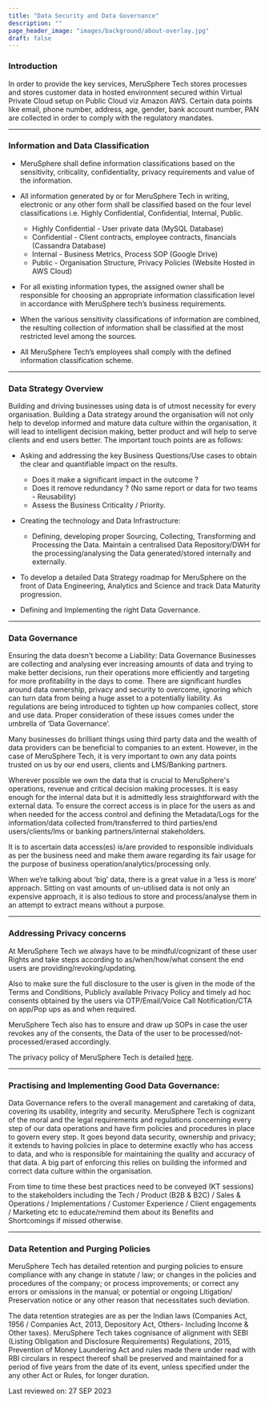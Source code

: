 ```yaml
---
title: "Data Security and Data Governance"
description: ""
page_header_image: "images/background/about-overlay.jpg" 
draft: false
---
```


### Introduction

In order to provide the key services, MeruSphere Tech stores processes and stores customer data in hosted environment secured within Virtual Private Cloud setup on Public Cloud viz Amazon AWS. Certain data points like email, phone number, address, age, gender, bank account number, PAN are collected in order to comply with the regulatory mandates. 

<hr>

### Information and Data Classification

* MeruSphere shall define information classifications based on the sensitivity, criticality, confidentiality, privacy requirements and value of the information.

* All information generated by or for MeruSphere Tech in writing, electronic or any other form shall be classified based on the four level classifications i.e. Highly Confidential, Confidential, Internal, Public.
	* Highly Confidential - User private data (MySQL Database)
	* Confidential - Client contracts, employee contracts, financials (Cassandra Database)
	* Internal - Business Metrics, Process SOP (Google Drive)
	* Public - Organisation Structure, Privacy Policies (Website Hosted in AWS Cloud)
	
* For all existing information types, the assigned owner shall be responsible for choosing an appropriate information classification level in accordance with MeruSphere tech’s business requirements.

* When the various sensitivity classifications of information are combined, the resulting collection of information shall be classified at the most restricted level among the sources.

* All MeruSphere Tech’s employees shall comply with the defined information classification scheme.	

<hr>

### Data Strategy Overview
Building and driving businesses using data is of utmost necessity for every organisation. Building a Data strategy around the organisation will not only help to develop informed and mature data culture within the organisation, it will lead to intelligent decision making, better product and will help to serve clients and end users better. The important touch points are as follows:

+ Asking and addressing the key Business Questions/Use cases to obtain the clear and quantifiable impact on the results. 

	* Does it make a significant impact in the outcome ? 
	* Does it remove redundancy ? (No same report or data for two teams - Reusability)
	* Assess the Business Criticality / Priority.
+ Creating the technology and Data Infrastructure:
	+ Defining, developing proper Sourcing, Collecting, Transforming and Processing the Data. Maintain a centralised Data Repository/DWH for the processing/analysing the Data generated/stored internally and externally.

+ To develop a detailed Data Strategy roadmap for MeruSphere on the front of Data Engineering, Analytics and Science and track Data Maturity progression.

+ Defining and Implementing the right Data Governance.

<hr>

### Data Governance

Ensuring the data doesn't become a Liability: Data Governance
Businesses are collecting and analysing ever increasing amounts of data and trying to make better decisions, run their operations more efficiently and targeting for more profitability in the days to come. There are significant hurdles around data ownership, privacy and security to overcome, ignoring which can turn data from being a huge asset to a potentially liability. As regulations are being introduced to tighten up how companies collect, store and use data. Proper consideration of these issues comes under the umbrella of ‘Data Governance’.

Many businesses do brilliant things using third party data and the wealth of data providers can be beneficial to companies to an extent. However, in the case of MeruSphere Tech, it is very important to own any data points trusted on us by our end users, clients and LMS/Banking partners.

Wherever possible we own the data that is crucial to MeruSphere's operations, revenue and critical decision making processes. It is easy enough for the internal data but it is admittedly less straightforward with the external data. To ensure the correct access is in place for the users as and when needed for the access control and defining the Metadata/Logs for the information/data collected from/transferred to third parties/end users/clients/lms or banking partners/internal stakeholders.

It is to ascertain data access(es) is/are provided to responsible individuals as per the business need and make them aware regarding its fair usage for the purpose of business operation/analytics/processing only.

When we’re talking about ‘big’ data, there is a great value in a ‘less is more’ approach. Sitting on vast amounts of un-utilised data is not only an expensive approach, it is also tedious to store and process/analyse them in an attempt to extract means without a purpose.

<hr>

### Addressing Privacy concerns
At MeruSphere Tech we always have to be mindful/cognizant of these user Rights and take steps according to as/when/how/what consent the end users are providing/revoking/updating.

Also to make sure the full disclosure to the user is given in the mode of the Terms and Conditions, Publicly available Privacy Policy and timely ad hoc consents obtained by the users via OTP/Email/Voice Call Notification/CTA on app/Pop ups as and when required.

MeruSphere Tech also has to ensure and draw up SOPs in case the user revokes any of the consents, the Data of the user to be processed/not-processed/erased accordingly.

The privacy policy of MeruSphere Tech is detailed [here](/pp).

<hr>

### Practising and Implementing Good Data Governance:

Data Governance refers to the overall management and caretaking of data, covering its usability, integrity and security. MeruSphere Tech is cognizant of the moral and the legal requirements and regulations concerning every step of our data operations and have firm policies and procedures in place to govern every step. It goes beyond data security, ownership and privacy; it extends to having policies in place to determine exactly who has access to data, and who is responsible for maintaining the quality and accuracy of that data. A big part of enforcing this relies on building the informed and correct data culture within the organisation. 

From time to time these best practices need to be conveyed (KT sessions) to the stakeholders including the Tech / Product (B2B & B2C) / Sales & Operations / Implementations / Customer Experience / Client engagements / Marketing etc to educate/remind them about its Benefits and Shortcomings if missed otherwise.

<hr>

### Data Retention and Purging Policies

MeruSphere Tech has detailed retention and purging policies to ensure compliance with any change in statute / law; or changes in the policies and procedures of the company; or process improvements; or correct any errors or omissions in the manual; or potential or ongoing Litigation/ Preservation notice or any other reason that necessitates such deviation.

The data retention strategies are as per the Indian laws (Companies Act, 1956 / Companies Act, 2013, Depository Act, Others- Including Income & Other taxes). MeruSphere Tech takes cognisance of alignment with SEBI (Listing Obligation and Disclosure Requirements) Regulations, 2015, Prevention of Money Laundering Act and rules made there under read with RBI circulars in respect thereof shall be preserved and maintained for a period of five years from the date of its event, unless specified under the any other Act or Rules, for longer duration.

Last reviewed on: 27 SEP 2023